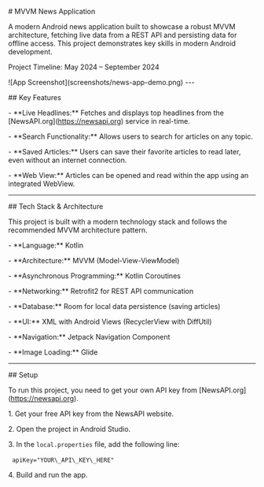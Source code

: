 \# MVVM News Application



A modern Android news application built to showcase a robust MVVM architecture, fetching live data from a REST API and persisting data for offline access. This project demonstrates key skills in modern Android development.

Project Timeline: May 2024 – September 2024

!\[App Screenshot](screenshots/news-app-demo.png)  ---



\## Key Features



\- \*\*Live Headlines:\*\* Fetches and displays top headlines from the \[NewsAPI.org](https://newsapi.org) service in real-time.

\- \*\*Search Functionality:\*\* Allows users to search for articles on any topic.

\- \*\*Saved Articles:\*\* Users can save their favorite articles to read later, even without an internet connection.

\- \*\*Web View:\*\* Articles can be opened and read within the app using an integrated WebView.



---



\## Tech Stack \& Architecture



This project is built with a modern technology stack and follows the recommended MVVM architecture pattern.



\- \*\*Language:\*\* Kotlin

\- \*\*Architecture:\*\* MVVM (Model-View-ViewModel)

\- \*\*Asynchronous Programming:\*\* Kotlin Coroutines

\- \*\*Networking:\*\* Retrofit2 for REST API communication

\- \*\*Database:\*\* Room for local data persistence (saving articles)

\- \*\*UI:\*\* XML with Android Views (RecyclerView with DiffUtil)

\- \*\*Navigation:\*\* Jetpack Navigation Component

\- \*\*Image Loading:\*\* Glide



---



\## Setup



To run this project, you need to get your own API key from \[NewsAPI.org](https://newsapi.org).



1\.  Get your free API key from the NewsAPI website.

2\.  Open the project in Android Studio.

3\.  In the `local.properties` file, add the following line:

&nbsp;   `apiKey="YOUR\_API\_KEY\_HERE"`

4\.  Build and run the app.

